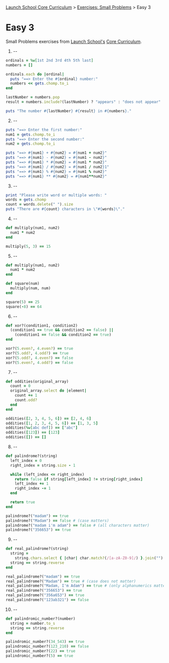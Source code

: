 [Launch School Core Curriculum][readme] >
[Exercises: Small Problems][small-problems] >
Easy 3

# Easy 3

Small Problems exercises from [Launch School's](https://launchschool.com) [Core Curriculum](https://launchschool.com/courses).

1. --

```ruby
ordinals = %w[1st 2nd 3rd 4th 5th last]
numbers = []

ordinals.each do |ordinal|
  puts "==> Enter the #{ordinal} number:"
  numbers << gets.chomp.to_i
end

lastNumber = numbers.pop
result = numbers.include?(lastNumber) ? "appears" : "does not appear"

puts "The number #{lastNumber} #{result} in #{numbers}."
```

2. --

```ruby
puts "==> Enter the first number:"
num1 = gets.chomp.to_i
puts "==> Enter the second number:"
num2 = gets.chomp.to_i

puts "==> #{num1} + #{num2} = #{num1 + num2}"
puts "==> #{num1} - #{num2} = #{num1 - num2}"
puts "==> #{num1} * #{num2} = #{num1 * num2}"
puts "==> #{num1} / #{num2} = #{num1 / num2}1"
puts "==> #{num1} % #{num2} = #{num1 % num2}"
puts "==> #{num1} ** #{num2} = #{num1**num2}"
```

3. --

```ruby
print "Please write word or multiple words: "
words = gets.chomp
count = words.delete(" ").size
puts "There are #{count} characters in \"#{words}\"."
```

4. --

```ruby
def multiply(num1, num2)
  num1 * num2
end

multiply(5, 3) == 15
```

5. --

```ruby
def multiply(num1, num2)
  num1 * num2
end

def square(num)
  multiply(num, num)
end

square(5) == 25
square(-8) == 64
```

6. --

```ruby
def xor?(condition1, condition2)
  (condition1 == true && condition2 == false) ||
    (condition1 == false && condition2 == true)
end

xor?(5.even?, 4.even?) == true
xor?(5.odd?, 4.odd?) == true
xor?(5.odd?, 4.even?) == false
xor?(5.even?, 4.odd?) == false
```

7. --

```ruby
def oddities(original_array)
  count = 0
  original_array.select do |element|
    count += 1
    count.odd?
  end
end

oddities([2, 3, 4, 5, 6]) == [2, 4, 6]
oddities([1, 2, 3, 4, 5, 6]) == [1, 3, 5]
oddities(%w[abc def]) == ["abc"]
oddities([123]) == [123]
oddities([]) == []
```

8. --

```ruby
def palindrome?(string)
  left_index = 0
  right_index = string.size - 1

  while (left_index <= right_index)
    return false if string[left_index] != string[right_index]
    left_index += 1
    right_index -= 1
  end

  return true
end

palindrome?("madam") == true
palindrome?("Madam") == false # (case matters)
palindrome?("madam i'm adam") == false # (all characters matter)
palindrome?("356653") == true
```

9. --

```ruby
def real_palindrome?(string)
  string =
    string.chars.select { |char| char.match?(/[a-zA-Z0-9]/) }.join("").downcase
  string == string.reverse
end

real_palindrome?("madam") == true
real_palindrome?("Madam") == true # (case does not matter)
real_palindrome?("Madam, I'm Adam") == true # (only alphanumerics matter)
real_palindrome?("356653") == true
real_palindrome?("356a653") == true
real_palindrome?("123ab321") == false
```

10. --

```ruby
def palindromic_number?(number)
  string = number.to_s
  string == string.reverse
end

palindromic_number?(34_543) == true
palindromic_number?(123_210) == false
palindromic_number?(22) == true
palindromic_number?(5) == true
```

<!-- internal links -->

[readme]: /README.md
[small-problems]: contents.md

<!-- external links -->

[core-curriculum]: https://launchschool.com/courses
[launch-school]: https://launchschool.com
